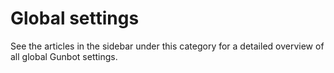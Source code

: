 # Global settings

See the articles in the sidebar under this category for a detailed overview of all global Gunbot settings.


